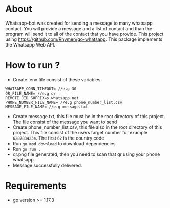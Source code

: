 # About
Whatsapp-bot was created for sending a message to many whatsapp contact. You will provide a message and a list of contact and than the program will send it to all of the contact that you have provide. This project using https://github.com/Rhymen/go-whatsapp. This package implements the Whatsapp Web API.

# How to run ?
- Create .env file consist of these variables
```
WHATSAPP_CONN_TIMEOUT= //e.g 30
QR_FILE_NAME= //e.g qr
REMOTE_JID_SUFFIX=s.whatsapp.net
PHONE_NUMBER_FILE_NAME= //e.g phone_number_list.csv
MESSAGE_FILE_NAME= //e.g message.txt
```
- Create message.txt, this file must be in the root directory of this project. The file consist of the message you want to send
- Create phone_number_list.csv, this file also in the root directory  of this project. This file consist of the users target number for example `6287834234`. The first `62` is the country code
- Run `go mod download` to download dependencies
- Run  `go run .`
- qr.png file generated, then you need to scan that qr using your phone whatsapp. 
- Message successfully delivered.
# Requirements
- go version >= 1.17.3 